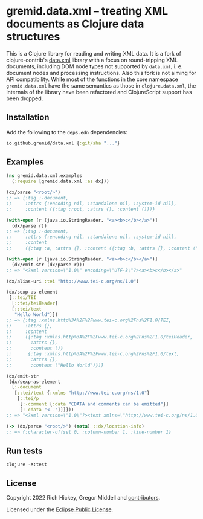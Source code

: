 # gremid.data.xml – treating XML documents as Clojure data structures

This is a Clojure library for reading and writing XML data. It is a fork of
clojure-contrib's [data.xml](https://github.com/clojure/data.xml) library with a
focus on round-tripping XML documents, including DOM node types not supported by
`data.xml`, i. e. document nodes and processing instructions. Also this fork is
not aiming for API compatibility. While most of the functions in the core
namespace `gremid.data.xml` have the same semantics as those in
`clojure.data.xml`, the internals of the library have been refactored and
ClojureScript support has been dropped.

## Installation

Add the following to the `deps.edn` dependencies:

```clojure
io.github.gremid/data.xml {:git/sha "..."}
```

## Examples

```clojure
(ns gremid.data.xml.examples
  (:require [gremid.data.xml :as dx]))

(dx/parse "<root/>")
;; => {:tag :-document,
;;     :attrs {:encoding nil, :standalone nil, :system-id nil},
;;     :content ({:tag :root, :attrs {}, :content ()})}

(with-open [r (java.io.StringReader. "<a><b>c</b></a>")]
  (dx/parse r))
;; => {:tag :-document,
;;     :attrs {:encoding nil, :standalone nil, :system-id nil},
;;     :content
;;     ({:tag :a, :attrs {}, :content ({:tag :b, :attrs {}, :content ("c")})})}

(with-open [r (java.io.StringReader. "<a><b>c</b></a>")]
  (dx/emit-str (dx/parse r)))
;; => "<?xml version=\"1.0\" encoding=\"UTF-8\"?><a><b>c</b></a>"

(dx/alias-uri :tei "http://www.tei-c.org/ns/1.0")

(dx/sexp-as-element
 [::tei/TEI
  [::tei/teiHeader]
  [::tei/text
   "Hello World"]])
;; => {:tag :xmlns.http%3A%2F%2Fwww.tei-c.org%2Fns%2F1.0/TEI,
;;     :attrs {},
;;     :content
;;     ({:tag :xmlns.http%3A%2F%2Fwww.tei-c.org%2Fns%2F1.0/teiHeader,
;;       :attrs {},
;;       :content ()}
;;      {:tag :xmlns.http%3A%2F%2Fwww.tei-c.org%2Fns%2F1.0/text,
;;       :attrs {},
;;       :content ("Hello World")})}

(dx/emit-str
 (dx/sexp-as-element
  [:-document
   [::tei/text {:xmlns "http://www.tei-c.org/ns/1.0"}
    [::tei/p
     [:-comment {:data "CDATA and comments can be emitted"}]
     [:-cdata "<--"]]]]))
;; => "<?xml version=\"1.0\"?><text xmlns=\"http://www.tei-c.org/ns/1.0\"><p><!--CDATA and comments can be emitted--><![CDATA[<--]]></p></text>"

(-> (dx/parse "<root/>") (meta) ::dx/location-info)
;; => {:character-offset 0, :column-number 1, :line-number 1}
```

## Run tests

```shell
clojure -X:test
```

## License

Copyright 2022 Rich Hickey, Gregor Middell and [contributors](AUTHORS).

Licensed under the [Eclipse Public
License](http://www.opensource.org/licenses/eclipse-1.0.php).

